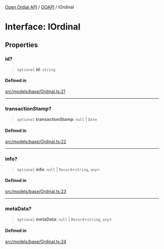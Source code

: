 [Open Ordial API](../../README.md) / [OOAPI](../README.md) / IOrdinal

# Interface: IOrdinal

## Properties

### id?

> `optional` **id**: `string`

#### Defined in

[src/models/base/Ordinal.ts:21](https://github.com/open-ordinal/open-ordinal-api/blob/727b99edb71d9e2feb76fbc2eae8d4b22e6a8312/src/models/base/Ordinal.ts#L21)

***

### transactionStamp?

> `optional` **transactionStamp**: `null` \| `Date`

#### Defined in

[src/models/base/Ordinal.ts:22](https://github.com/open-ordinal/open-ordinal-api/blob/727b99edb71d9e2feb76fbc2eae8d4b22e6a8312/src/models/base/Ordinal.ts#L22)

***

### info?

> `optional` **info**: `null` \| `Record`\<`string`, `any`\>

#### Defined in

[src/models/base/Ordinal.ts:23](https://github.com/open-ordinal/open-ordinal-api/blob/727b99edb71d9e2feb76fbc2eae8d4b22e6a8312/src/models/base/Ordinal.ts#L23)

***

### metaData?

> `optional` **metaData**: `null` \| `Record`\<`string`, `any`\>

#### Defined in

[src/models/base/Ordinal.ts:24](https://github.com/open-ordinal/open-ordinal-api/blob/727b99edb71d9e2feb76fbc2eae8d4b22e6a8312/src/models/base/Ordinal.ts#L24)
